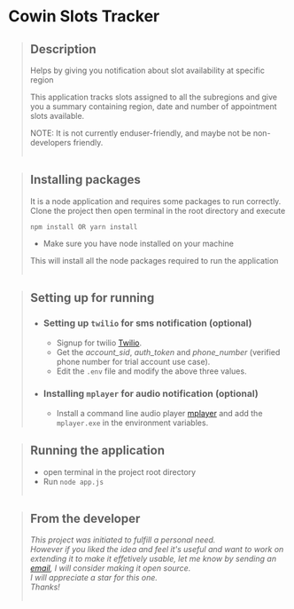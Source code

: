 # Cowin Slots Tracker

> ## Description
>
> Helps by giving you notification about slot availability at specific region
>
> This application tracks slots assigned to all the subregions and give you a summary
> containing region, date and number of appointment slots available.
>
> NOTE: It is not currently enduser-friendly, and maybe not be non-developers friendly.
> <br><br>

> ## Installing packages
>
> It is a node application and requires some packages to run correctly.
> Clone the project then open terminal in the root directory and execute
>
> ```shell
> npm install OR yarn install
> ```
>
> -   Make sure you have node installed on your machine
>
> This will install all the node packages required to run the application
> <br><br>

> ## Setting up for running
>
> -   ### Setting up `twilio` for sms notification (optional)
>
>     -   Signup for twilio [Twilio](https://www.twilio.com/try-twilio).
>     -   Get the _account_sid_, _auth_token_ and _phone_number_ (verified phone number for trial account use case).
>     -   Edit the `.env` file and modify the above three values.
>
> -   ### Installing `mplayer` for audio notification (optional)
>     -   Install a command line audio player [mplayer](https://sourceforge.net/projects/mplayerwin/) and add the `mplayer.exe` in the environment variables.

> ## Running the application
>
> -   open terminal in the project root directory
> -   Run `node app.js` <br><br>

> ## From the developer
>
> _This project was initiated to fulfill a personal need. <br> However if you liked the idea and feel it's useful and want to work on extending it to make it effetively usable, let me know by sending an <a href="mailto:pallabjyotisingha@email.com">email</a>, I will consider making it open source.<br>
> I will appreciate a star for this one. <br> Thanks!_ <br><br>
